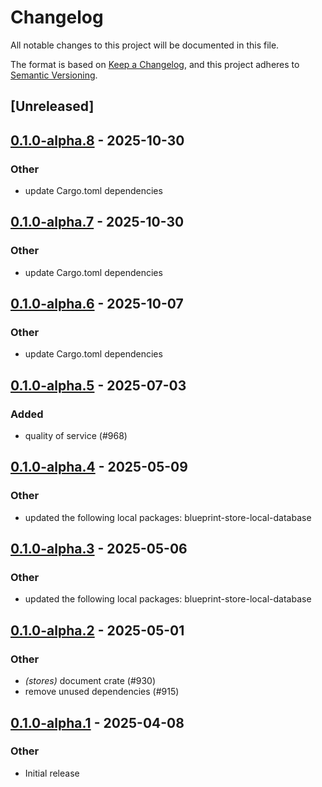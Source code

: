# Changelog

All notable changes to this project will be documented in this file.

The format is based on [Keep a Changelog](https://keepachangelog.com/en/1.0.0/),
and this project adheres to [Semantic Versioning](https://semver.org/spec/v2.0.0.html).

## [Unreleased]

## [0.1.0-alpha.8](https://github.com/tangle-network/blueprint/compare/blueprint-stores-v0.1.0-alpha.7...blueprint-stores-v0.1.0-alpha.8) - 2025-10-30

### Other

- update Cargo.toml dependencies

## [0.1.0-alpha.7](https://github.com/tangle-network/blueprint/compare/blueprint-stores-v0.1.0-alpha.6...blueprint-stores-v0.1.0-alpha.7) - 2025-10-30

### Other

- update Cargo.toml dependencies

## [0.1.0-alpha.6](https://github.com/tangle-network/blueprint/compare/blueprint-stores-v0.1.0-alpha.5...blueprint-stores-v0.1.0-alpha.6) - 2025-10-07

### Other

- update Cargo.toml dependencies

## [0.1.0-alpha.5](https://github.com/tangle-network/blueprint/compare/blueprint-stores-v0.1.0-alpha.4...blueprint-stores-v0.1.0-alpha.5) - 2025-07-03

### Added

- quality of service (#968)

## [0.1.0-alpha.4](https://github.com/tangle-network/blueprint/compare/blueprint-stores-v0.1.0-alpha.3...blueprint-stores-v0.1.0-alpha.4) - 2025-05-09

### Other

- updated the following local packages: blueprint-store-local-database

## [0.1.0-alpha.3](https://github.com/tangle-network/blueprint/compare/blueprint-stores-v0.1.0-alpha.2...blueprint-stores-v0.1.0-alpha.3) - 2025-05-06

### Other

- updated the following local packages: blueprint-store-local-database

## [0.1.0-alpha.2](https://github.com/tangle-network/blueprint/compare/blueprint-stores-v0.1.0-alpha.1...blueprint-stores-v0.1.0-alpha.2) - 2025-05-01

### Other

- *(stores)* document crate (#930)
- remove unused dependencies (#915)

## [0.1.0-alpha.1](https://github.com/tangle-network/blueprint/releases/tag/blueprint-stores-v0.1.0-alpha.1) - 2025-04-08

### Other

- Initial release
